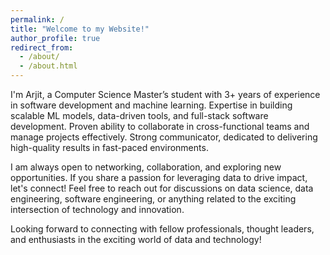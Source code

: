 ```yaml
---
permalink: /
title: "Welcome to my Website!"
author_profile: true
redirect_from: 
  - /about/
  - /about.html
---
```

I'm Arjit, a Computer Science Master’s student with 3+ years of experience in software development and machine learning. Expertise in building scalable ML models, data-driven tools, and full-stack software development. Proven ability to collaborate in cross-functional teams and manage projects effectively. Strong communicator, dedicated to delivering high-quality results in fast-paced environments.

I am always open to networking, collaboration, and exploring new opportunities. If you share a passion for leveraging data to drive impact, let's connect! Feel free to reach out for discussions on data science, data engineering, software engineering, or anything related to the exciting intersection of technology and innovation.

Looking forward to connecting with fellow professionals, thought leaders, and enthusiasts in the exciting world of data and technology! 
